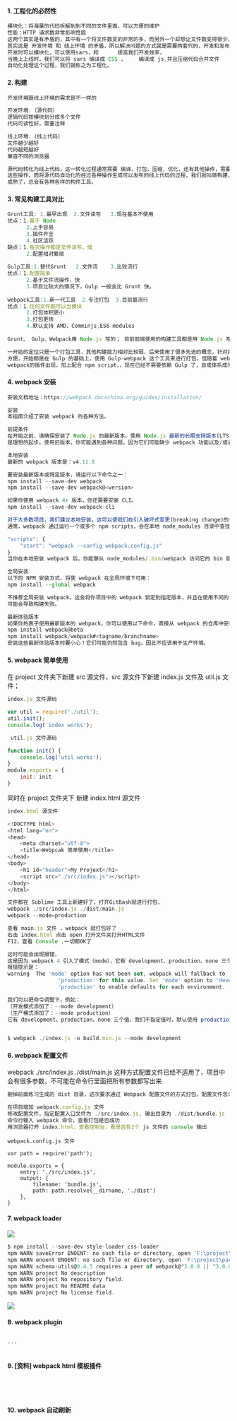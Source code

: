 #### 1.	工程化的必然性
```js
模块化：将海量的代码拆解到到不同的文件里面，可以方便的维护
性能：HTTP 请求数非常影响性能
这两个其实是有矛盾的，其中有一个将文件数变的非常的多，而另外一个却想让文件数变得很少，
其实这是 开发环境 和 线上环境 的矛盾，所以解决问题的方式就是需要两套代码，开发和发布各一套代码
开发时可以模块化，可以使用sars，和      提高我们开发效率，
当晚上上线时，我们可以将 sars 编译成 CSS ，    编译成 js,并且压缩代码合并文件
自动化处理这个过程，我们就称之为工程化。

```
#### 2.	构建
```js
开发环境跟线上环境的需求是不一样的

开发环境:（源代码）
逻辑代码按模块划分成多个文件
代码可读性好，需要注释

线上环境:（线上代码）
文件越少越好
代码越短越好
兼容不同的浏览器

源代码转化为线上代码，这一转化过程通常需要 编译，打包，压缩，优化，还有其他操作，需要一个工具自动化的帮我们完成
这些操作，而将源代码自动化的经过各种操作生成可以发布的线上代码的过程，我们就叫做构建，发展到现在构建已经是非常
成熟了，总会有各种各样的构件工具。

```
#### 3.	常见构建工具对比
```js
Grunt工具: 1.最早出现  2.文件读写   3.现在基本不使用
优点：1.基于 Node
      2.上手容易
      3.插件齐全
      4.社区活跃      
缺点：1.每次操作都是文件读写，慢
      2.配置相对繁琐
      
Gulp工具:1.替代Grunt   2.文件流    3.比较流行
优点：1.配置简单  
      2.基于文件流操作，快
      3.项目比较大的情况下，Gulp 一般会比 Grunt 快。
      
webpack工具:1.新一代工具  2.专注打包  3.目前最流行
优点：1.任何文件都可以当模块
      2.打包体积更小
      3.打包更快
      4.默认支持 AMD，Comminjs,ES6 modules
      
Grunt、 Gulp、Webpack用 Node.js 写的； 目前前端使用的构建工具都是用 Node.js 写的

一开始的定位只是一个打包工具，其他构建能力相对比较弱，后来使用了很多先进的概念，针对打包做了很多优化，而且使用还很
方便，开始都是在 Gulp 的基础上，使用 Gulp-webpack 这个工具来进行打包，但随着 webpack 的流行，越来越多针对
webpack的插件出现，加上配合 npm script，，现在已经不需要依赖 Gulp 了，自成体系成为一个单独的构建工具了

```
#### 4.	webpack 安装
```js
安装文档地址：https://webpack.docschina.org/guides/installation/

安装
本指南介绍了安装 webpack 的各种方法。

前提条件
在开始之前，请确保安装了 Node.js 的最新版本。使用 Node.js 最新的长期支持版本(LTS - Long Term Support)，
是理想的起步。使用旧版本，你可能遇到各种问题，因为它们可能缺少 webpack 功能以及/或者缺少相关 package 包。

本地安装
最新的 webpack 版本是：v4.11.0

要安装最新版本或特定版本，请运行以下命令之一：
npm install --save-dev webpack
npm install --save-dev webpack@<version>

如果你使用 webpack 4+ 版本，你还需要安装 CLI。
npm install --save-dev webpack-cli

对于大多数项目，我们建议本地安装。这可以使我们在引入破坏式变更(breaking change)的依赖时，更容易分别升级项目。
通常，webpack 通过运行一个或多个 npm scripts，会在本地 node_modules 目录中查找安装的 webpack：

"scripts": {
    "start": "webpack --config webpack.config.js"
}
当你在本地安装 webpack 后，你能够从 node_modules/.bin/webpack 访问它的 bin 版本。

全局安装
以下的 NPM 安装方式，将使 webpack 在全局环境下可用：
npm install --global webpack

不推荐全局安装 webpack。这会将你项目中的 webpack 锁定到指定版本，并且在使用不同的 webpack 版本的项目中，
可能会导致构建失败。

最新体验版本
如果你热衷于使用最新版本的 webpack，你可以使用以下命令，直接从 webpack 的仓库中安装：
npm install webpack@beta
npm install webpack/webpack#<tagname/branchname>
安装这些最新体验版本时要小心！它们可能仍然包含 bug，因此不应该用于生产环境。

```
#### 5.	webpack 简单使用

在 project 文件夹下新建 src 源文件，src 源文件下新建 index.js 文件及 util.js 文件；
```js
index.js 文件源码

var util = require('./util');
util.init();
console.log('index works');
```
```js
 util.js 文件源码

function init() {
    console.log('util works');
}
module.exports = {
    init: init
}

```
同时在 project 文件夹下 新建 index.html 源文件
```js
index.html 源文件

<!DOCTYPE html>
<html lang="en">
<head>
    <meta charset="utf-8">
    <title>Webpcak 简单使用</title>
</head>
<body>
    <h1 id="header">My Projext</h1>
    <script src="./src/index.js"></script>
</body>
</html>
```
```js
文件都在 Sublime 工具上新建好了，打开GitBash就进行打包，
webpack ./src/index.js ./dist/main.js
webpack --mode=production

查看 main.js 文件 ，webpack 就打包好了
右击 index.html 点击 open 打开文件夹打开HTML文件
F12，查看 Console ,一切都OK了

这时可能会出现报错，
这是因为 webpack 4 引入了模式（mode），它有 development、production、none 三个值，我们不指定值时，默认使用 production。
报错提示是：
warning  The 'mode' option has not been set, webpack will fallback to
                'production' for this value. Set 'mode' option to 'development' or
                'production' to enable defaults for each environment.

我们可以把命令调整下，例如：
（开发模式添加了：--mode development）
（生产模式添加了：--mode production）
它有 development、production、none 三个值，我们不指定值时，默认使用 production(生产模式)。


$ webpack ./index.js -o build.min.js --mode development

```

#### 6.	webpack 配置文件

webpack ./src/index.js ./dist/main.js
这种方式配置文件已经不适用了，项目中会有很多参数，不可能在命令行里面把所有参数都写出来

```js
删掉前面练习生成的 dist 目录，这次要求通过 Webpack 配置文件的方式打包，配置文件怎么写参照 Webpack 官方文档。

在项目增加 webpack.config.js 文件
修改配置文件，指定配置入口文件为 ./src/index.js, 输出目录为 ./dist/bundle.js
命令行输入 webpack 命令，查看打包是否成功
用浏览器打开 index.html，查看控制台，看是否有2个 js 文件的 console 输出
```
```
webpack.config.js 文件

var path = require('path');

module.exports = {
    entry: './src/index.js',
    output: {
        filename: 'bundle.js',
        path: path.resolve(__dirname, './dist')
    },
}
```

#### 7.	webpack loader
![](https://raw.githubusercontent.com/lz109896/Web-datum/6ab30f5e345fdfce8b4560c82de7823799c685a8/webpack%20loader%201.png)
```js
$ npm install --save-dev style-loader css-loader
npm WARN saveError ENOENT: no such file or directory, open 'F:\project\package.j                                                      son'
npm WARN enoent ENOENT: no such file or directory, open 'F:\project\package.json                                                      '
npm WARN schema-utils@0.4.5 requires a peer of webpack@^2.0.0 || ^3.0.0 || ^4.0.                                                      0 but none is installed. You must install peer dependencies yourself.
npm WARN project No description
npm WARN project No repository field.
npm WARN project No README data
npm WARN project No license field.
```
![](https://raw.githubusercontent.com/lz109896/Web-datum/6ab30f5e345fdfce8b4560c82de7823799c685a8/webpack%20loader%202.png)


#### 8.	webpack plugin
```

···


```
#### 9.	 [资料] webpack html 模板插件
```




```
#### 10.	webpack 自动刷新
```




```
